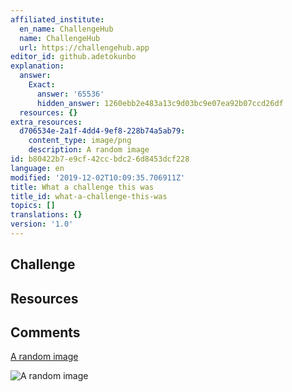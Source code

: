 ```yaml
---
affiliated_institute:
  en_name: ChallengeHub
  name: ChallengeHub
  url: https://challengehub.app
editor_id: github.adetokunbo
explanation:
  answer:
    Exact:
      answer: '65536'
      hidden_answer: 1260ebb2e483a13c9d03bc9e07ea92b07ccd26df
  resources: {}
extra_resources:
  d706534e-2a1f-4dd4-9ef8-228b74a5ab79:
    content_type: image/png
    description: A random image
id: b80422b7-e9cf-42cc-bdc2-6d8453dcf228
language: en
modified: '2019-12-02T10:09:35.706911Z'
title: What a challenge this was
title_id: what-a-challenge-this-was
topics: []
translations: {}
version: '1.0'
---
```


## Challenge


## Resources


## Comments


[A random image](/api/v0/teachers/github.adetokunbo/resources/public/d706534e-2a1f-4dd4-9ef8-228b74a5ab79.png/d706534e-2a1f-4dd4-9ef8-228b74a5ab79.png)

![A random image](/api/v0/teachers/github.adetokunbo/resources/public/d706534e-2a1f-4dd4-9ef8-228b74a5ab79.png/d706534e-2a1f-4dd4-9ef8-228b74a5ab79.png)
